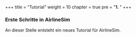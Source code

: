 ﻿+++
title = "Tutorial"
weight = 10
chapter = true
pre = "<b>1. </b>"
+++


### Erste Schritte in AirlineSim

An dieser Stelle entsteht ein neues Tutorial für AirlineSim.